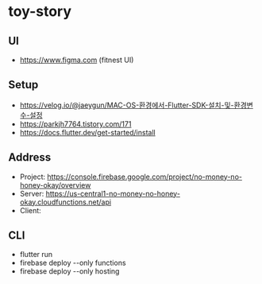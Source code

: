 # toy-story

## UI
* https://www.figma.com (fitnest UI)

## Setup
* https://velog.io/@jaeygun/MAC-OS-환경에서-Flutter-SDK-설치-및-환경변수-설정
* https://parkjh7764.tistory.com/171
* https://docs.flutter.dev/get-started/install

## Address
* Project: https://console.firebase.google.com/project/no-money-no-honey-okay/overview
* Server: https://us-central1-no-money-no-honey-okay.cloudfunctions.net/api
* Client: 

## CLI
* flutter run
* firebase deploy --only functions
* firebase deploy --only hosting
